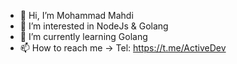 - 👋 Hi, I’m Mohammad Mahdi
- 👀 I’m interested in NodeJs & Golang
- 🌱 I’m currently learning Golang
- 📫 How to reach me -> Tel: https://t.me/ActiveDev

<!---
ActiveDev1/ActiveDev1 is a ✨ special ✨ repository because its `README.md` (this file) appears on your GitHub profile.
You can click the Preview link to take a look at your changes.
--->
